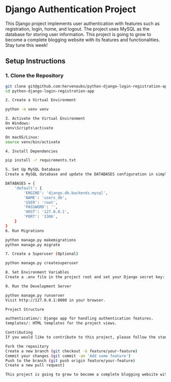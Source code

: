 # Django Authentication Project

This Django project implements user authentication with features such as registration, login, home, and logout. The project uses MySQL as the database for storing user information. This project is going to grow to become a complete blogging website with its features and functionalities. Stay tune this week!

## Setup Instructions

### 1. Clone the Repository

```bash
git clone git@github.com:hervenoubs/python-django-login-registration-app.git
cd python-django-login-registration-app

2. Create a Virtual Environment

python -m venv venv

3. Activate the Virtual Environment
On Windows:
venv\Scripts\activate

On macOS/Linux:
source venv/bin/activate

4. Install Dependencies

pip install -r requirements.txt

5. Set Up MySQL Database
Create a MySQL database and update the DATABASES configuration in simpleauth/settings.py with your database details:

DATABASES = {
    'default': {
        'ENGINE': 'django.db.backends.mysql',
        'NAME': 'users_db',
        'USER': 'root',
        'PASSWORD': '',
        'HOST': '127.0.0.1',
        'PORT': '3306',
    }
}
6. Run Migrations

python manage.py makemigrations
python manage.py migrate

7. Create a Superuser (Optional)

python manage.py createsuperuser

8. Set Environment Variables
Create a .env file in the project root and set your Django secret key:

9. Run the Development Server

python manage.py runserver
Visit http://127.0.0.1:8000 in your browser.

Project Structure

authentication/: Django app for handling authentication features.
templates/: HTML templates for the project views.

Contributing
If you would like to contribute to this project, please follow the standard GitHub flow:

Fork the repository
Create a new branch (git checkout -b feature/your-feature)
Commit your changes (git commit -am 'Add some feature')
Push to the branch (git push origin feature/your-feature)
Create a new pull request]

This project is going to grow to become a complete blogging website with its features and functionalities.
